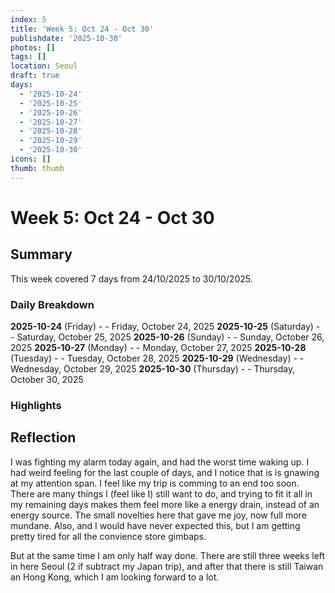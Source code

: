 ```yaml
---
index: 5
title: 'Week 5: Oct 24 - Oct 30'
publishdate: '2025-10-30'
photos: []
tags: []
location: Seoul
draft: true
days:
  - '2025-10-24'
  - '2025-10-25'
  - '2025-10-26'
  - '2025-10-27'
  - '2025-10-28'
  - '2025-10-29'
  - '2025-10-30'
icons: []
thumb: thumb
---
```

# Week 5: Oct 24 - Oct 30

## Summary

This week covered 7 days from 24/10/2025 to 30/10/2025.

### Daily Breakdown

**2025-10-24** (Friday) -  - Friday, October 24, 2025
**2025-10-25** (Saturday) -  - Saturday, October 25, 2025
**2025-10-26** (Sunday) -  - Sunday, October 26, 2025
**2025-10-27** (Monday) -  - Monday, October 27, 2025
**2025-10-28** (Tuesday) -  - Tuesday, October 28, 2025
**2025-10-29** (Wednesday) -  - Wednesday, October 29, 2025
**2025-10-30** (Thursday) -  - Thursday, October 30, 2025

### Highlights

<!-- Add weekly highlights here -->

## Reflection

<!-- Add weekly reflection here -->


I was fighting my alarm today again, and had the worst time waking up. I had weird feeling for the last couple of days, and I notice that is is gnawing at my attention span. I feel like my trip is comming to an end too soon. There are many things I (feel like I) still want to do, and trying to fit it all in my remaining days makes them feel more like a energy drain, instead of an energy source. The small novelties here that gave me joy, now full more mundane. Also, and I would have never expected this, but I am getting pretty tired for all the convience store gimbaps. 

But at the same time I am only half way done. There are still three weeks left in here Seoul (2 if subtract my Japan trip), and after that there is still Taiwan an Hong Kong, which I am looking forward to a lot. 